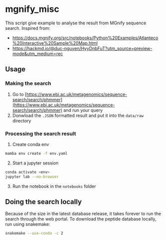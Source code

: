 # mgnify_misc
This script give example to analyse the result from MGnify sequence search.
Inspired from:
- https://docs.mgnify.org/src/notebooks/Python%20Examples/Atlanteco%20Interactive%20Sample%20Map.html
- https://hackmd.io/@duc-nguyen/HyyDnbFuT?utm_source=preview-mode&utm_medium=rec

## Usage
### Making the search
1. Go to [https://www.ebi.ac.uk/metagenomics/sequence-search/search/phmmer](https://www.ebi.ac.uk/metagenomics/sequence-search/search/phmmer) and run your query
2. Donwload the `.JSON` formatted result and put it into the `data/raw` directory

### Processing the search result
1. Create conda env
```bash
mamba env create -f env.yaml
```

2. Start a jupyter session
```bash
conda activate <env>
jupyter lab --no-browser
```

3. Run the notebook in the `notebooks` folder

## Doing the search locally
Because of the size in the latest database release, it takes forever to run the search through the web portal.
To download the peptide database locally, run using snakemake:
```bash
snakemake --use-conda -c 2
```
